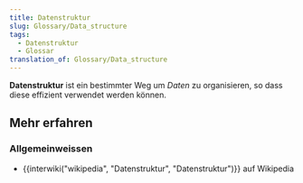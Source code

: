 ```yaml
---
title: Datenstruktur
slug: Glossary/Data_structure
tags:
  - Datenstruktur
  - Glossar
translation_of: Glossary/Data_structure
---
```

**Datenstruktur** ist ein bestimmter Weg um _Daten_ zu organisieren, so dass diese effizient verwendet werden können.

## Mehr erfahren

### Allgemeinweissen

- {{interwiki("wikipedia", "Datenstruktur", "Datenstruktur")}} auf Wikipedia
